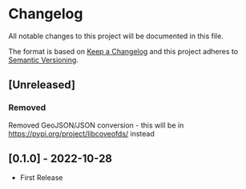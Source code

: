 # Changelog

All notable changes to this project will be documented in this file.

The format is based on [Keep a Changelog](http://keepachangelog.com/en/1.0.0/)
and this project adheres to [Semantic Versioning](http://semver.org/spec/v2.0.0.html).

## [Unreleased]

### Removed

Removed GeoJSON/JSON conversion - this will be in https://pypi.org/project/libcoveofds/ instead

## [0.1.0] - 2022-10-28

- First Release
